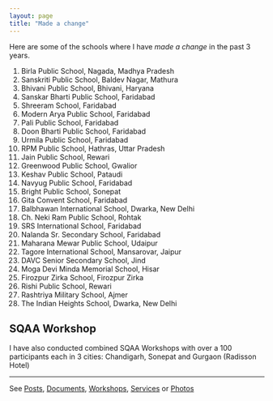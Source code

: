 ```yaml
---
layout: page
title: "Made a change"
---
```


Here are some of the schools where I have *made a change* in the past 3 years.

1. Birla Public School, Nagada, Madhya Pradesh
2. Sanskriti Public School, Baldev Nagar, Mathura
3. Bhivani Public School, Bhivani, Haryana
4. Sanskar Bharti Public School, Faridabad
5. Shreeram School, Faridabad
6. Modern Arya Public School, Faridabad
7. Pali Public School, Faridabad
8. Doon Bharti Public School, Faridabad
9. Urmila Public School, Faridabad
10. RPM Public School, Hathras, Uttar Pradesh
11. Jain Public School, Rewari
12. Greenwood Public School, Gwalior
13. Keshav Public School, Pataudi
14. Navyug Public School, Faridabad
15. Bright Public School, Sonepat
16. Gita Convent School, Faridabad
17. Balbhawan International School, Dwarka, New Delhi
18. Ch. Neki Ram Public School, Rohtak
19. SRS International School, Faridabad
20. Nalanda Sr. Secondary School, Faridabad
21. Maharana Mewar Public School, Udaipur
22. Tagore International School, Mansarovar, Jaipur
23. DAVC Senior Secondary School, Jind
24. Moga Devi Minda Memorial School, Hisar
25. Firozpur Zirka School, Firozpur Zirka
26. Rishi Public School, Rewari
27. Rashtriya Military School, Ajmer
28. The Indian Heights School, Dwarka, New Delhi

SQAA Workshop
-------------
I have also conducted combined SQAA Workshops with over a 100 participants each in 3 cities: Chandigarh, Sonepat and Gurgaon (Radisson Hotel)

---
See [Posts](/#posts), [Documents](/documents), [Workshops](/workshops),
[Services](/services) or [Photos](/galleries)
